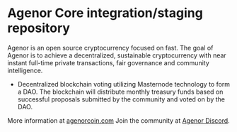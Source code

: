 Agenor Core integration/staging repository
=====================================

Agenor is an open source cryptocurrency focused on fast.
The goal of Agenor is to achieve a decentralized, sustainable cryptocurrency with near instant full-time private transactions, fair governance and community intelligence.
- Decentralized blockchain voting utilizing Masternode technology to form a DAO. The blockchain will distribute monthly treasury funds based on successful proposals submitted by the community and voted on by the DAO.

More information at [agenorcoin.com](http://agenorcoin.com/) Join the community at [Agenor Discord](https://discordapp.com/invite/).


